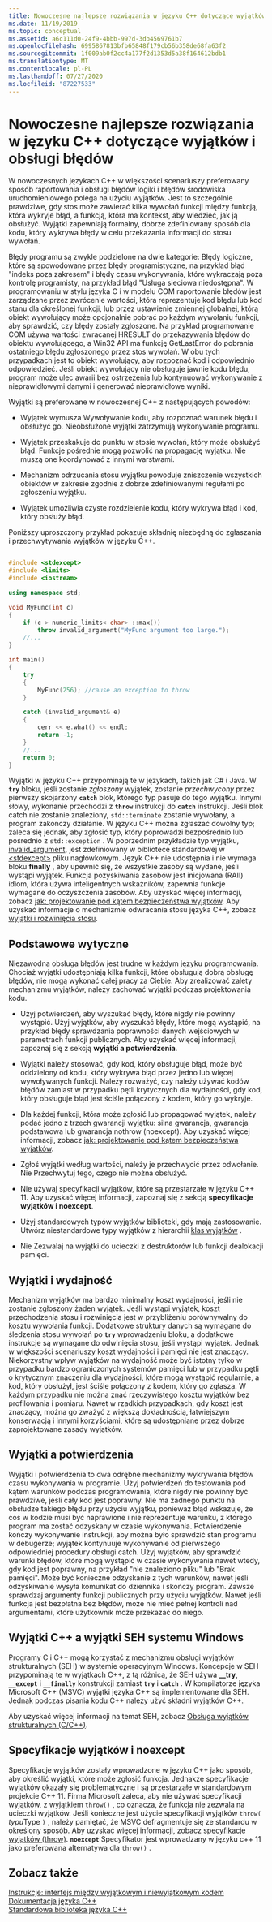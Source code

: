 ```yaml
---
title: Nowoczesne najlepsze rozwiązania w języku C++ dotyczące wyjątków i obsługi błędów
ms.date: 11/19/2019
ms.topic: conceptual
ms.assetid: a6c111d0-24f9-4bbb-997d-3db4569761b7
ms.openlocfilehash: 6995867813bfb65848f179cb56b358de68fa63f2
ms.sourcegitcommit: 1f009ab0f2cc4a177f2d1353d5a38f164612bdb1
ms.translationtype: MT
ms.contentlocale: pl-PL
ms.lasthandoff: 07/27/2020
ms.locfileid: "87227533"
---
```

# <a name="modern-c-best-practices-for-exceptions-and-error-handling"></a>Nowoczesne najlepsze rozwiązania w języku C++ dotyczące wyjątków i obsługi błędów

W nowoczesnych językach C++ w większości scenariuszy preferowany sposób raportowania i obsługi błędów logiki i błędów środowiska uruchomieniowego polega na użyciu wyjątków. Jest to szczególnie prawdziwe, gdy stos może zawierać kilka wywołań funkcji między funkcją, która wykryje błąd, a funkcją, która ma kontekst, aby wiedzieć, jak ją obsłużyć. Wyjątki zapewniają formalny, dobrze zdefiniowany sposób dla kodu, który wykrywa błędy w celu przekazania informacji do stosu wywołań.

Błędy programu są zwykle podzielone na dwie kategorie: Błędy logiczne, które są spowodowane przez błędy programistyczne, na przykład błąd "indeks poza zakresem" i błędy czasu wykonywania, które wykraczają poza kontrolę programisty, na przykład błąd "Usługa sieciowa niedostępna". W programowaniu w stylu języka C i w modelu COM raportowanie błędów jest zarządzane przez zwrócenie wartości, która reprezentuje kod błędu lub kod stanu dla określonej funkcji, lub przez ustawienie zmiennej globalnej, którą obiekt wywołujący może opcjonalnie pobrać po każdym wywołaniu funkcji, aby sprawdzić, czy błędy zostały zgłoszone. Na przykład programowanie COM używa wartości zwracanej HRESULT do przekazywania błędów do obiektu wywołującego, a Win32 API ma funkcję GetLastError do pobrania ostatniego błędu zgłoszonego przez stos wywołań. W obu tych przypadkach jest to obiekt wywołujący, aby rozpoznać kod i odpowiednio odpowiedzieć. Jeśli obiekt wywołujący nie obsługuje jawnie kodu błędu, program może ulec awarii bez ostrzeżenia lub kontynuować wykonywanie z nieprawidłowymi danymi i generować nieprawidłowe wyniki.

Wyjątki są preferowane w nowoczesnej C++ z następujących powodów:

- Wyjątek wymusza Wywoływanie kodu, aby rozpoznać warunek błędu i obsłużyć go. Nieobsłużone wyjątki zatrzymują wykonywanie programu.

- Wyjątek przeskakuje do punktu w stosie wywołań, który może obsłużyć błąd. Funkcje pośrednie mogą pozwolić na propagację wyjątku. Nie muszą one koordynować z innymi warstwami.

- Mechanizm odrzucania stosu wyjątku powoduje zniszczenie wszystkich obiektów w zakresie zgodnie z dobrze zdefiniowanymi regułami po zgłoszeniu wyjątku.

- Wyjątek umożliwia czyste rozdzielenie kodu, który wykrywa błąd i kod, który obsłuży błąd.

Poniższy uproszczony przykład pokazuje składnię niezbędną do zgłaszania i przechwytywania wyjątków w języku C++.

```cpp

#include <stdexcept>
#include <limits>
#include <iostream>

using namespace std;

void MyFunc(int c)
{
    if (c > numeric_limits< char> ::max())
        throw invalid_argument("MyFunc argument too large.");
    //...
}

int main()
{
    try
    {
        MyFunc(256); //cause an exception to throw
    }

    catch (invalid_argument& e)
    {
        cerr << e.what() << endl;
        return -1;
    }
    //...
    return 0;
}
```

Wyjątki w języku C++ przypominają te w językach, takich jak C# i Java. W **`try`** bloku, jeśli zostanie *zgłoszony* wyjątek, zostanie *przechwycony* przez pierwszy skojarzony **`catch`** blok, którego typ pasuje do tego wyjątku. Innymi słowy, wykonanie przechodzi z **`throw`** instrukcji do **`catch`** instrukcji. Jeśli blok catch nie zostanie znaleziony, `std::terminate` zostanie wywołany, a program zakończy działanie. W języku C++ można zgłaszać dowolny typ; zaleca się jednak, aby zgłosić typ, który poprowadzi bezpośrednio lub pośrednio z `std::exception` . W poprzednim przykładzie typ wyjątku, [invalid_argument](../standard-library/invalid-argument-class.md), jest zdefiniowany w bibliotece standardowej w [\<stdexcept>](../standard-library/stdexcept.md) pliku nagłówkowym. Język C++ nie udostępnia i nie wymaga bloku **finally** , aby upewnić się, że wszystkie zasoby są wydane, jeśli wystąpi wyjątek. Funkcja pozyskiwania zasobów jest inicjowana (RAII) idiom, która używa inteligentnych wskaźników, zapewnia funkcje wymagane do oczyszczenia zasobów. Aby uzyskać więcej informacji, zobacz [jak: projektowanie pod kątem bezpieczeństwa wyjątków](how-to-design-for-exception-safety.md). Aby uzyskać informacje o mechanizmie odwracania stosu języka C++, zobacz [wyjątki i rozwinięcia stosu](exceptions-and-stack-unwinding-in-cpp.md).

## <a name="basic-guidelines"></a>Podstawowe wytyczne

Niezawodna obsługa błędów jest trudne w każdym języku programowania. Chociaż wyjątki udostępniają kilka funkcji, które obsługują dobrą obsługę błędów, nie mogą wykonać całej pracy za Ciebie. Aby zrealizować zalety mechanizmu wyjątków, należy zachować wyjątki podczas projektowania kodu.

- Użyj potwierdzeń, aby wyszukać błędy, które nigdy nie powinny wystąpić. Użyj wyjątków, aby wyszukać błędy, które mogą wystąpić, na przykład błędy sprawdzania poprawności danych wejściowych w parametrach funkcji publicznych. Aby uzyskać więcej informacji, zapoznaj się z sekcją **wyjątki a potwierdzenia**.

- Wyjątki należy stosować, gdy kod, który obsługuje błąd, może być oddzielony od kodu, który wykrywa błąd przez jedno lub więcej wywoływanych funkcji. Należy rozważyć, czy należy używać kodów błędów zamiast w przypadku pętli krytycznych dla wydajności, gdy kod, który obsługuje błąd jest ściśle połączony z kodem, który go wykryje.

- Dla każdej funkcji, która może zgłosić lub propagować wyjątek, należy podać jedno z trzech gwarancji wyjątku: silna gwarancja, gwarancja podstawowa lub gwarancja nothrow (noexcept). Aby uzyskać więcej informacji, zobacz [jak: projektowanie pod kątem bezpieczeństwa wyjątków](how-to-design-for-exception-safety.md).

- Zgłoś wyjątki według wartości, należy je przechwycić przez odwołanie. Nie Przechwytuj tego, czego nie można obsłużyć.

- Nie używaj specyfikacji wyjątków, które są przestarzałe w języku C++ 11. Aby uzyskać więcej informacji, zapoznaj się z sekcją **specyfikacje wyjątków i noexcept**.

- Użyj standardowych typów wyjątków biblioteki, gdy mają zastosowanie. Utwórz niestandardowe typy wyjątków z hierarchii [klas wyjątków](../standard-library/exception-class.md) .

- Nie Zezwalaj na wyjątki do ucieczki z destruktorów lub funkcji dealokacji pamięci.

## <a name="exceptions-and-performance"></a>Wyjątki i wydajność

Mechanizm wyjątków ma bardzo minimalny koszt wydajności, jeśli nie zostanie zgłoszony żaden wyjątek. Jeśli wystąpi wyjątek, koszt przechodzenia stosu i rozwinięcia jest w przybliżeniu porównywalny do kosztu wywołania funkcji. Dodatkowe struktury danych są wymagane do śledzenia stosu wywołań po **`try`** wprowadzeniu bloku, a dodatkowe instrukcje są wymagane do odwinięcia stosu, jeśli wystąpi wyjątek. Jednak w większości scenariuszy koszt wydajności i pamięci nie jest znaczący. Niekorzystny wpływ wyjątków na wydajność może być istotny tylko w przypadku bardzo ograniczonych systemów pamięci lub w przypadku pętli o krytycznym znaczeniu dla wydajności, które mogą wystąpić regularnie, a kod, który obsłużył, jest ściśle połączony z kodem, który go zgłasza. W każdym przypadku nie można znać rzeczywistego kosztu wyjątków bez profilowania i pomiaru. Nawet w rzadkich przypadkach, gdy koszt jest znaczący, można go zważyć z większą dokładnością, łatwiejszym konserwacją i innymi korzyściami, które są udostępniane przez dobrze zaprojektowane zasady wyjątków.

## <a name="exceptions-vs-assertions"></a>Wyjątki a potwierdzenia

Wyjątki i potwierdzenia to dwa odrębne mechanizmy wykrywania błędów czasu wykonywania w programie. Użyj potwierdzeń do testowania pod kątem warunków podczas programowania, które nigdy nie powinny być prawdziwe, jeśli cały kod jest poprawny. Nie ma żadnego punktu na obsłudze takiego błędu przy użyciu wyjątku, ponieważ błąd wskazuje, że coś w kodzie musi być naprawione i nie reprezentuje warunku, z którego program ma zostać odzyskany w czasie wykonywania. Potwierdzenie kończy wykonywanie instrukcji, aby można było sprawdzić stan programu w debugerze; wyjątek kontynuuje wykonywanie od pierwszego odpowiedniej procedury obsługi catch. Użyj wyjątków, aby sprawdzić warunki błędów, które mogą wystąpić w czasie wykonywania nawet wtedy, gdy kod jest poprawny, na przykład "nie znaleziono pliku" lub "Brak pamięci". Może być konieczne odzyskanie z tych warunków, nawet jeśli odzyskiwanie wysyła komunikat do dziennika i skończy program. Zawsze sprawdzaj argumenty funkcji publicznych przy użyciu wyjątków. Nawet jeśli funkcja jest bezpłatna bez błędów, może nie mieć pełnej kontroli nad argumentami, które użytkownik może przekazać do niego.

## <a name="c-exceptions-versus-windows-seh-exceptions"></a>Wyjątki C++ a wyjątki SEH systemu Windows

Programy C i C++ mogą korzystać z mechanizmu obsługi wyjątków strukturalnych (SEH) w systemie operacyjnym Windows. Koncepcje w SEH przypominają te w wyjątkach C++, z tą różnicą, że SEH używa **__try**, **`__except`** i **`__finally`** konstrukcji zamiast **`try`** i **`catch`** . W kompilatorze języka Microsoft C++ (MSVC) wyjątki języka C++ są implementowane dla SEH. Jednak podczas pisania kodu C++ należy użyć składni wyjątków C++.

Aby uzyskać więcej informacji na temat SEH, zobacz [Obsługa wyjątków strukturalnych (C/C++)](structured-exception-handling-c-cpp.md).

## <a name="exception-specifications-and-noexcept"></a>Specyfikacje wyjątków i noexcept

Specyfikacje wyjątków zostały wprowadzone w języku C++ jako sposób, aby określić wyjątki, które może zgłosić funkcja. Jednakże specyfikacje wyjątków okazały się problematyczne i są przestarzałe w standardowym projekcie C++ 11. Firma Microsoft zaleca, aby nie używać specyfikacji wyjątków, z wyjątkiem `throw()` , co oznacza, że funkcja nie zezwala na ucieczki wyjątków. Jeśli konieczne jest użycie specyfikacji wyjątków `throw(` *typu*Type `)` , należy pamiętać, że MSVC defragmentuje się ze standardu w określony sposób. Aby uzyskać więcej informacji, zobacz [specyfikacje wyjątków (throw)](exception-specifications-throw-cpp.md). **`noexcept`** Specyfikator jest wprowadzany w języku c++ 11 jako preferowana alternatywa dla `throw()` .

## <a name="see-also"></a>Zobacz także

[Instrukcje: interfejs między wyjątkowym i niewyjątkowym kodem](../cpp/how-to-interface-between-exceptional-and-non-exceptional-code.md)<br/>
[Dokumentacja języka C++](../cpp/cpp-language-reference.md)<br/>
[Standardowa biblioteka języka C++](../standard-library/cpp-standard-library-reference.md)
